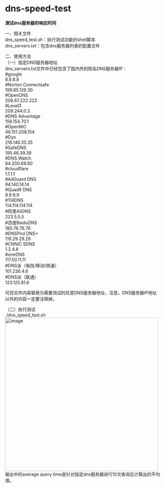 # dns-speed-test

**测试dns服务器的响应时间**

一、相关文件  
dns_speed_test.sh：执行测试功能的shell脚本  
dns_servers.txt：包含dns服务器列表的配置文件
  
二、使用方法  
（一）指定DNS服务器地址  
dns_servers.txt文件中已经包含了国内外的知名DNS服务器IP：  
#google  
8.8.8.8  
#Norton Connectsafe  
199.85.126.30  
#OpenDNS  
208.67.222.222  
#Level3  
209.244.0.3  
#DNS Advantage  
156.154.70.1  
#OpenNIC  
46.151.208.154  
#Dyn  
216.146.35.35  
#SafeDNS  
195.46.39.39  
#DNS.Watch  
84.200.69.80  
#cloudflare  
1.1.1.1  
#AdGuard DNS  
94.140.14.14  
#Quad9 DNS  
9.9.9.9  
#114DNS  
114.114.114.114  
#阿里AliDNS  
223.5.5.5  
#百度BaiduDNS  
180.76.76.76  
#DNSPod DNS+  
119.29.29.29  
#CNNIC SDNS  
1.2.4.8  
#oneDNS  
117.50.11.11  
#DNS派（电信/移动/铁通）  
101.226.4.6  
#DNS派（联通）  
123.125.81.6  
  
可将文件内容替换为需要测试的任意DNS服务器地址，注意，DNS服务器IP地址以外的内容一定要注释掉。  
  
（二）执行测试  
./dns_speed_test.sh  
<img width="497" alt="image" src="https://user-images.githubusercontent.com/63601413/216840881-d42d40d0-cb70-42ac-8b32-e2929b5688ab.png">  
输出中的average query time是针对指定dns服务器进行10次查询后计算出的平均值。
